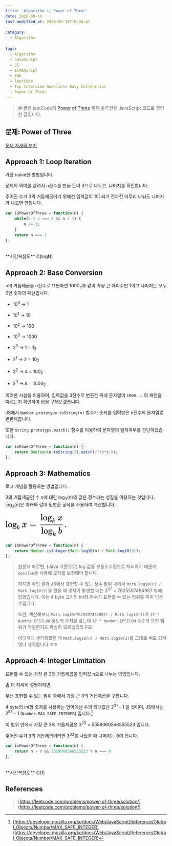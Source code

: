 ```yaml
---
title: 'Algorithm \| Power of Three'
date: 2020-09-19
last_modified_at: 2020-09-19T18:06:41

category:
  - Algorithm

tags:
  - Algorithm
  - JavaScript
  - JS
  - ECMAScript
  - ES6
  - leetCode
  - Top Interview Questions Easy Collenction
  - Power of Three
---
```


> 본 글은 leetCode의 [Power of Three](https://leetcode.com/problems/power-of-three/) 문제 솔루션을 JavaScript 코드로 정리한 글입니다.

## 문제: Power of Three
[문제 자세히 보기](https://leetcode.com/problems/power-of-three/)



## Approach 1: Loop Iteration
가장 naive한 방법입니다.

문제의 의미를 살려서 n진수를 만들 듯이 3으로 나누고, 나머지를 확인합니다.

주어진 수가 3의 거듭제곱이기 위해선 입력값이 1이 되기 전까진 아무리 나눠도 나머지가 나오면 안됩니다.

```js
var isPowerOfThree = function(n) {
    while(n % 3 === 0 && n > 1) {
        n /= 3;
    }
    return n === 1
};
```

<br>
**시간복잡도** O(logN)



## Approach 2: Base Conversion
n의 거듭제곱을 n진수로 표현하면 1000<sub>n</sub>과 같이 가장 큰 자리수만 1이고 나머지는 모두 0인 숫자의 패턴입니다.

* 10<sup>0</sup> -> 1
* 10<sup>1</sup> -> 10
* 10<sup>2</sup> -> 100
* 10<sup>3</sup> -> 1000

* 2<sup>0</sup> -> 1 = 1<sub>2</sub>
* 2<sup>1</sup> -> 2 = 10<sub>2</sub>
* 2<sup>2</sup> -> 4 = 100<sub>2</sub>
* 2<sup>3</sup> -> 8 = 1000<sub>2</sub>

이러한 사실을 이용하여, 입력값을 3진수로 변환한 뒤에 문자열이 `1000...` 의 패턴을 따르는지 확인하여 답을 구해보겠습니다.

JS에서 `Number.prototype.toString(n)` 함수가 숫자를 입력받은 n진수의 문자열로 변환해줍니다.

또한 `String.prototype.match()` 함수를 이용하여 문자열의 일치여부를 판단하겠습니다.

```js
var isPowerOfThree = function(n) {
    return Boolean(n.toString(3).match(/^10*$/));
};
```



## Approach 3: Mathematics
로그 개념을 활용하는 방법입니다.

3의 거듭제곱인 수 n에 대한 log<sub>3</sub>(n)의 값은 정수라는 성질을 이용하는 것입니다.
log<sub>3</sub>(n)은 아래와 같이 밑변환 공식을 사용하여 계산합니다.

![logarithm](/assets/images/2020-09-19-power-of-three/logarithm-change-of-base.svg)

```js
var isPowerOfThree = function(n) {
    return Number.isInteger(Math.log10(n) / Math.log10(3));
};
```

> 원문에 따르면, (Java 기준으로) log 값을 부동소수점으로 처리하기 때문에 `epsilon`을 사용해 오차를 보정해야 합니다.
>
> 하지만 확인 결과 JS에서 표현할 수 있는 정수 범위 내에서 `Math.log10(n) / Math.log10(3)`을 했을 때 오차가 발생할 때는 3<sup>27</sup> = 7625597484987 밖에 없었습니다.
> 이는 4 byte 크기의 int형 정수가 표현할 수 있는 범위를 이미 넘은 수입니다.
>
> 또한, 계산해보니 `Math.log10(7625597484987) / Math.log10(3)`가  `17 * Number.EPSILON` 정도의 오차를 갖는데 `17 * Number.EPSILON` 수준의 오차 범위가 적절한지도 확실히 모르겠더라구요.
>
> 이래저래 생각해봤을 때 `Math.log10(n) / Math.log10(3)`를 그대로 써도 되지 않나 생각합니다.ㅎㅎ


## Approach 4: Integer Limitation
표현할 수 있는 가장 큰 3의 거듭제곱을 입력값 n으로 나누는 방법입니다.

좀 더 자세히 설명하자면,

우선 표현할 수 있는 범위 중에서 가장 큰 3의 거듭제곱을 구합니다.

4 byte의 int형 숫자를 사용하는 언어에선 수의 최대값은 2<sup>31</sup> - 1 일 것이며, JS에서는 2<sup>53</sup> - 1 (`Number.MAX_SAFE_INTEGER`) 입니다.[^1]

이 범위 안에서 가장 큰 3의 거듭제곱은 3<sup>33</sup> = 5559060566555523 입니다.

주어진 수가 3의 거듭제곱이라면 3<sup>33</sup>를 나눴을 때 나머지는 0이 됩니다.

```js
var isPowerOfThree = function(n) {
    return n > 0 && 5559060566555523 % n === 0
};
```

<br>
**시간복잡도** O(1)



## References
> [https://leetcode.com/problems/power-of-three/solution/](https://leetcode.com/problems/power-of-three/solution/)

[^1]: [https://developer.mozilla.org/ko/docs/Web/JavaScript/Reference/Global_Objects/Number/MAX_SAFE_INTEGER](https://developer.mozilla.org/ko/docs/Web/JavaScript/Reference/Global_Objects/Number/MAX_SAFE_INTEGER)